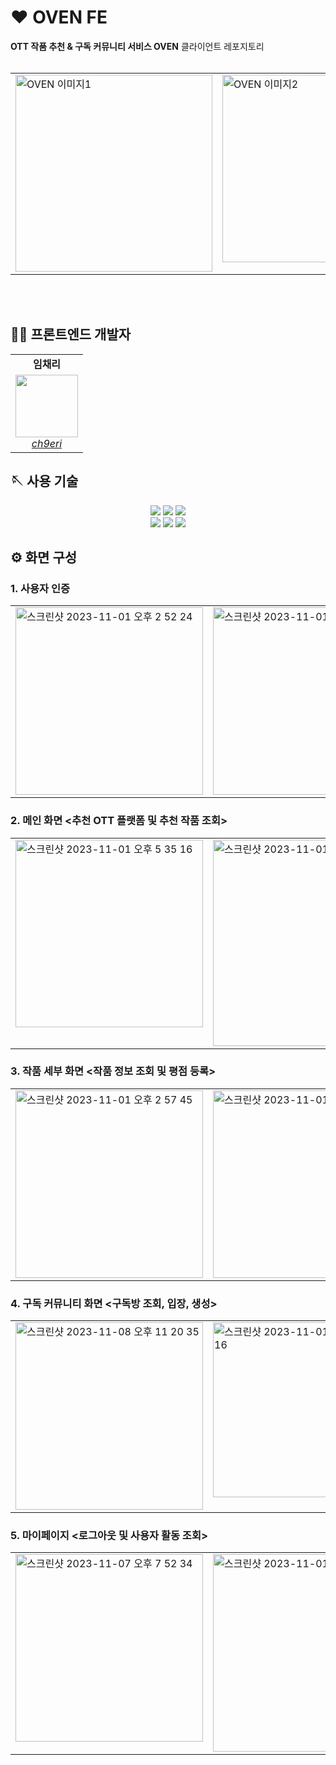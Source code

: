# ❤️ OVEN FE
**OTT 작품 추천 & 구독 커뮤니티 서비스 OVEN** 클라이언트 레포지토리
<br /> <br /> 
<table align="center">
  <tr>
    <td valign="top"> <img width="315" alt="OVEN 이미지1" src="https://github.com/oven-2023/oven-client/assets/98887050/cde3bcd7-2ca4-4f7c-af5c-2778826488ac"></td>
    <td valign="top"><img width="300" alt="OVEN 이미지2" src="https://github.com/oven-2023/oven-client/assets/98887050/8ea03fa8-2dd0-4d1c-bc34-02ef2711cf97"></td>
  </tr>
</table>
<br /> <br /> 

## 🧑‍💻 프론트엔드 개발자
<div align="center"> 
  <table>
     <tr align="center">
        <td>
           <B>임채리</B>
        </td>
     </tr>
     <tr align="center">
        <td>
           <img src="https://github.com/ch9eri.png?size=100" width="100">
           <br>
           <a href="https://github.com/ch9eri">
              <I>ch9eri</I>
           </a>
        </td>
     </tr>
  </table>
</div>

## 🪡 사용 기술
<div align="center"> 
<img src="https://img.shields.io/badge/React%20Native-424548.svg?&style=for-the-badge&logo=react&logoColor=skyblue"/>
<img src="https://img.shields.io/badge/JavaScript-F7DF1E.svg?&style=for-the-badge&logo=JavaScript&logoColor=white"/>
<img src="https://img.shields.io/badge/socket io-010101?style=for-the-badge&logo=socket.io&logoColor=white">
  <br />
<img src="https://img.shields.io/badge/recoil-3578E5?style=for-the-badge&logo=recoil&logoColor=white"/>
<img src="https://img.shields.io/badge/styled components-DB7093?style=for-the-badge&logo=styled-components&logoColor=white"/>
<img src="https://img.shields.io/badge/swagger-85EA2D?style=for-the-badge&logo=swagger&logoColor=white">
</div>

## ⚙️ 화면 구성
### 1. 사용자 인증
<table align="center">
  <tr>
    <td valign="top"><img width="300" alt="스크린샷 2023-11-01 오후 2 52 24" src="https://github.com/oven-2023/oven-client/assets/98887050/e06995aa-7101-4bc6-8eae-c637ceb0411e"></td>
    <td valign="top"><img width="300" alt="스크린샷 2023-11-01 오후 2 52 39" src="https://github.com/oven-2023/oven-client/assets/98887050/ba7460bf-d753-4faf-b2c5-f0abe4ac7198"></td>
  </tr>
</table>


### 2. 메인 화면 <추천 OTT 플랫폼 및 추천 작품 조회>
<table align="center">
  <tr>
    <td valign="top"><img width="300" alt="스크린샷 2023-11-01 오후 5 35 16" src="https://github.com/oven-2023/oven-client/assets/98887050/d6015f9c-59bf-40ed-8ab2-a08bf1273469"></td>
    <td valign="top"><img width="330" alt="스크린샷 2023-11-01 오후 2 53 38" src="https://github.com/oven-2023/oven-client/assets/98887050/de8c79cb-284a-49d9-b082-413d758037ba"></td>
  </tr>
</table>

### 3. 작품 세부 화면 <작품 정보 조회 및 평점 등록>
<table align="center">
  <tr>
    <td valign="top"><img width="300" alt="스크린샷 2023-11-01 오후 2 57 45" src="https://github.com/oven-2023/oven-client/assets/98887050/2a868ce8-2207-4fea-ad82-5a50bd4ddc92"></td>
    <td valign="top"><img width="300" alt="스크린샷 2023-11-01 오후 2 57 50" src="https://github.com/oven-2023/oven-client/assets/98887050/b4145b8a-6891-4b68-90e6-3a1beb2fb2ed"></td>
  </tr>
</table>

### 4. 구독 커뮤니티 화면 <구독방 조회, 입장, 생성>
<table align="center">
  <tr>
    <td valign="top"><img width="300" alt="스크린샷 2023-11-08 오후 11 20 35" src="https://github.com/oven-2023/oven-client/assets/98887050/e6868af5-eef5-44f6-8cca-a20edd7a82a4"></td>
    <td valign="top"><img width="280" alt="스크린샷 2023-11-01 오후 2 54 16" src="https://github.com/oven-2023/oven-client/assets/98887050/c01c27f2-c73d-4524-aded-4dc9dff2edd5"></td>
    <td valign="top"><img width="300" alt="스크린샷 2023-11-01 오후 5 27 06" src="https://github.com/oven-2023/oven-client/assets/98887050/32cea3f9-7797-4c74-b944-861361bbb886"></td>
  </tr>
</table>

### 5. 마이페이지 <로그아웃 및 사용자 활동 조회>
<table align="center">
  <tr>
    <td valign="top"><img width="300" alt="스크린샷 2023-11-07 오후 7 52 34" src="https://github.com/oven-2023/oven-client/assets/98887050/bc467c04-f4a8-4c51-9ee3-1cf8b4218abe"></td>
    <td valign="top"><img width="316" alt="스크린샷 2023-11-01 오후 2 56 47" src="https://github.com/oven-2023/oven-client/assets/98887050/0c3946a1-fc5c-406a-a12b-4d2b2b4fdb98"></td>
  </tr>
</table>

<br /> <br /> 
